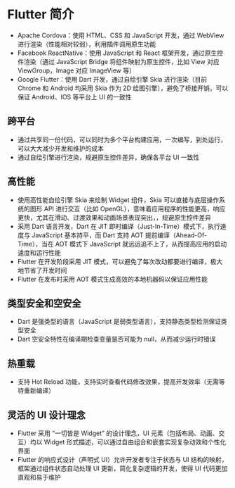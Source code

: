 # Flutter 简介
- Apache Cordova：使用 HTML、CSS 和 JavaScript 开发，通过 WebView 进行渲染（性能相对较弱），利用插件调用原生功能
- Facebook ReactNative：使用 JavaScript 和 React 框架开发，通过原生控件渲染（通过 JavaScript Bridge 将组件映射为原生控件，比如 View 对应 ViewGroup，Image 对应 ImageView 等）
- Google Flutter：使用 Dart 开发，通过自绘引擎 Skia 进行渲染（目前 Chrome 和 Android 均采用 Skia 作为 2D 绘图引擎），避免了桥接开销，可以保证 Android、IOS 等平台上 UI 的一致性

## 跨平台
- 通过共享同一份代码，可以同时为多个平台构建应用，一次编写，到处运行，可以大大减少开发和维护的成本
- 通过自绘引擎进行渲染，规避原生控件差异，确保各平台 UI 一致性

## 高性能
- 使用高性能自绘引擎 Skia 来绘制 Widget 组件，Skia 可以直接与底层操作系统的图形 API 进行交互（比如 OpenGL），意味着应用程序的性能更高，响应更快，尤其在滑动、过渡效果和动画场景表现突出，，规避原生控件差异
- 采用 Dart 语言开发，Dart 在 JIT 即时编译（Just-In-Time）模式下，执行速度与 JavaScript 基本持平，而 Dart 支持 AOT 提前编译（Ahead-Of-Time），当在 AOT 模式下 JavaScript 就远远追不上了，从而提高应用的启动速度和运行性能
- Flutter 在开发阶段采用 JIT 模式，可以避免了每次改动都要进行编译，极大地节省了开发时间
- Flutter 在发布时采用 AOT 模式生成高效的本地机器码以保证应用性能

## 类型安全和空安全
- Dart 是强类型的语言（JavaScript 是弱类型语言），支持静态类型检测保证类型安全
- Dart 空安全特性在编译期检查变量是否可能为 null，从而减少运行时错误

## 热重载
- 支持 Hot Reload 功能，支持实时查看代码修改效果，提高开发效率（无需等待重新编译）

## 灵活的 UI 设计理念
- Flutter 采用 “一切皆是 Widget” 的设计理念，UI 元素（包括布局、动画、交互）均以 Widget 形式描述，可以通过自由组合和嵌套实现复杂动效和个性化界面
- Flutter 的响应式设计（声明式 UI）允许开发者专注于状态与 UI 结构的映射，框架通过组件状态自动处理 UI 更新，简化复杂逻辑的开发，使得 UI 代码更加直观和易于维护
